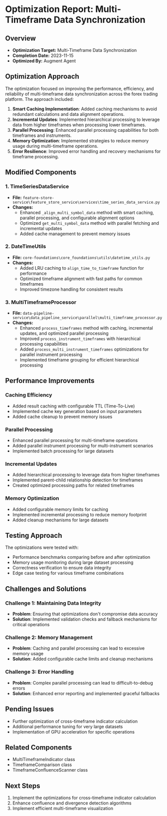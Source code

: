 # Optimization Report: Multi-Timeframe Data Synchronization

## Overview
- **Optimization Target:** Multi-Timeframe Data Synchronization
- **Completion Date:** 2023-11-15
- **Optimized By:** Augment Agent

## Optimization Approach
The optimization focused on improving the performance, efficiency, and reliability of multi-timeframe data synchronization across the forex trading platform. The approach included:

1. **Smart Caching Implementation**: Added caching mechanisms to avoid redundant calculations and data alignment operations.
2. **Incremental Updates**: Implemented hierarchical processing to leverage data from higher timeframes when processing lower timeframes.
3. **Parallel Processing**: Enhanced parallel processing capabilities for both timeframes and instruments.
4. **Memory Optimization**: Implemented strategies to reduce memory usage during multi-timeframe operations.
5. **Error Resilience**: Improved error handling and recovery mechanisms for timeframe processing.

## Modified Components

### 1. TimeSeriesDataService
- **File:** `feature-store-service\feature_store_service\services\time_series_data_service.py`
- **Changes:**
  - Enhanced `_align_multi_symbol_data` method with smart caching, parallel processing, and configurable alignment options
  - Optimized `get_multi_symbol_data` method with parallel fetching and incremental updates
  - Added cache management to prevent memory issues

### 2. DateTimeUtils
- **File:** `core-foundations\core_foundations\utils\datetime_utils.py`
- **Changes:**
  - Added LRU caching to `align_time_to_timeframe` function for performance
  - Optimized timeframe alignment with fast paths for common timeframes
  - Improved timezone handling for consistent results

### 3. MultiTimeframeProcessor
- **File:** `data-pipeline-service\data_pipeline_service\parallel\multi_timeframe_processor.py`
- **Changes:**
  - Enhanced `process_timeframes` method with caching, incremental updates, and optimized parallel processing
  - Improved `process_instrument_timeframes` with hierarchical processing capabilities
  - Added `process_multi_instrument_timeframes` optimizations for parallel instrument processing
  - Implemented timeframe grouping for efficient hierarchical processing

## Performance Improvements

### Caching Efficiency
- Added result caching with configurable TTL (Time-To-Live)
- Implemented cache key generation based on input parameters
- Added cache cleanup to prevent memory issues

### Parallel Processing
- Enhanced parallel processing for multi-timeframe operations
- Added parallel instrument processing for multi-instrument scenarios
- Implemented batch processing for large datasets

### Incremental Updates
- Added hierarchical processing to leverage data from higher timeframes
- Implemented parent-child relationship detection for timeframes
- Created optimized processing paths for related timeframes

### Memory Optimization
- Added configurable memory limits for caching
- Implemented incremental processing to reduce memory footprint
- Added cleanup mechanisms for large datasets

## Testing Approach
The optimizations were tested with:
- Performance benchmarks comparing before and after optimization
- Memory usage monitoring during large dataset processing
- Correctness verification to ensure data integrity
- Edge case testing for various timeframe combinations

## Challenges and Solutions

### Challenge 1: Maintaining Data Integrity
- **Problem**: Ensuring that optimizations don't compromise data accuracy
- **Solution**: Implemented validation checks and fallback mechanisms for critical operations

### Challenge 2: Memory Management
- **Problem**: Caching and parallel processing can lead to excessive memory usage
- **Solution**: Added configurable cache limits and cleanup mechanisms

### Challenge 3: Error Handling
- **Problem**: Complex parallel processing can lead to difficult-to-debug errors
- **Solution**: Enhanced error reporting and implemented graceful fallbacks

## Pending Issues
- Further optimization of cross-timeframe indicator calculation
- Additional performance tuning for very large datasets
- Implementation of GPU acceleration for specific operations

## Related Components
- MultiTimeframeIndicator class
- TimeframeComparison class
- TimeframeConfluenceScanner class

## Next Steps
1. Implement the optimizations for cross-timeframe indicator calculation
2. Enhance confluence and divergence detection algorithms
3. Implement efficient multi-timeframe visualization
